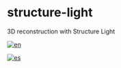 # structure-light
3D reconstruction with Structure Light

[![en](https://img.shields.io/badge/lang-en-red.svg)](https://github.com/timbrist/structure-light/README.md)

[![es](https://img.shields.io/badge/lang-es-yellow.svg)](https://github.com/timbrist/structure-light/README.cn.md)